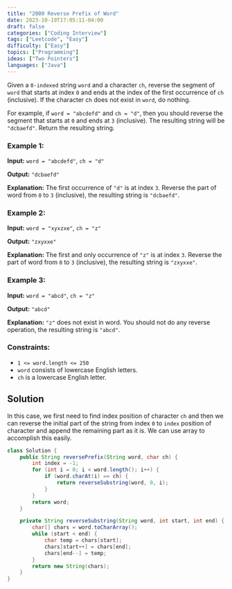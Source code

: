 ```yaml
---
title: "2000 Reverse Prefix of Word"
date: 2023-10-19T17:05:11-04:00
draft: false
categories: ["Coding Interview"]
tags: ["Leetcode", "Easy"]
difficulty: ["Easy"]
topics: ["Programming"]
ideas: ["Two Pointers"]
languages: ["Java"]
---
```


Given a `0-indexed` string `word` and a character `ch`, reverse the segment of `word` that starts at index `0` and ends at the index of the first occurrence of `ch` (inclusive). If the character c`h` does not exist in `word`, do nothing.

For example, if `word = "abcdefd"` and `ch = "d"`, then you should reverse the segment that starts at `0` and ends at `3` (inclusive). The resulting string will be `"dcbaefd"`.
Return the resulting string.

### Example 1:

**Input:** `word = "abcdefd"`, `ch = "d"`

**Output:** `"dcbaefd"`

**Explanation:** The first occurrence of `"d"` is at index `3`. 
Reverse the part of word from `0` to `3` (inclusive), the resulting string is `"dcbaefd"`.

### Example 2:

**Input:** `word = "xyxzxe"`, `ch = "z"`

**Output:** `"zxyxxe"`

**Explanation:** The first and only occurrence of `"z"` is at index `3`.
Reverse the part of word from `0` to `3` (inclusive), the resulting string is `"zxyxxe"`.

### Example 3:

**Input:** `word = "abcd"`, `ch = "z"`

**Output:** `"abcd"`

**Explanation:** `"z"` does not exist in word.
You should not do any reverse operation, the resulting string is `"abcd"`.
 
### Constraints:

- `1 <= word.length <= 250`
- `word` consists of lowercase English letters.
- `ch` is a lowercase English letter.

## Solution

In this case, we first need to find index position of character `ch` and then we can reverse the initial part of the string from index `0` to `index` position of character and append the remaining part as it is. We can use array to accomplish this easily.

```java
class Solution {
    public String reversePrefix(String word, char ch) {
        int index = -1;
        for (int i = 0; i < word.length(); i++) {
            if (word.charAt(i) == ch) {
                return reverseSubstring(word, 0, i);
            }
        }
        return word;
    }

    private String reverseSubstring(String word, int start, int end) {
        char[] chars = word.toCharArray();
        while (start < end) {
            char temp = chars[start];
            chars[start++] = chars[end];
            chars[end--] = temp;
        }
        return new String(chars);
    }
}
```

